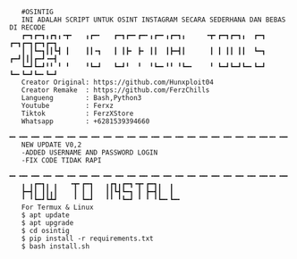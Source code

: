        #OSINTIG
       INI ADALAH SCRIPT UNTUK OSINT INSTAGRAM SECARA SEDERHANA DAN BEBAS DI RECODE
       ┏━┓┏━┓╻┏┓╻╺┳╸   ╻┏━╸   ┏━┓┏━╸┏━╸╻┏━╸╻┏━┓╻     ╺┳╸┏━┓┏━┓╻  ┏━┓   ┏━┓┏━┓┏━┓┏━┓
       ┃ ┃┗━┓┃┃┗┫ ┃    ┃┃╺┓   ┃ ┃┣╸ ┣╸ ┃┃  ┃┣━┫┃      ┃ ┃ ┃┃ ┃┃  ┗━┓   ┏━┛┃┃┃┏━┛╺━┫
       ┗━┛┗━┛╹╹ ╹ ╹    ╹┗━┛   ┗━┛╹  ╹  ╹┗━╸╹╹ ╹┗━╸    ╹ ┗━┛┗━┛┗━╸┗━┛   ┗━╸┗━┛┗━╸┗━┛
       Creator Original: https://github.com/Hunxploit04
       Creator Remake  : https://github.com/FerzChills
       Langueng        : Bash,Python3
       Youtube         : Ferxz
       Tiktok          : FerzXStore
       Whatsapp        : +6281539394660
       ━╸╺━╸╺━╸╺━╸╺━╸╺━╸╺━╸╺━╸╺━╸╺━╸╺━╸╺━╸╺━╸╺━╸╺━╸╺━╸╺━╸╺━╸╺━╸╺━╸╺━╸╺━╸━╸╺━╸╺━╸╺━╸╺━╸╺━╸╺━╸╺━╸╺━╸╺━╸╺━╸╺━╸╺━╸╺━╸╺━╸╺━╸╺━╸╺━╸╺━╸╺━╸╺━╸╺━╸
       NEW UPDATE V0,2
       -ADDED USERNAME AND PASSWORD LOGIN
       -FIX CODE TIDAK RAPI
       ━╸╺━╸╺━╸╺━╸╺━╸╺━╸╺━╸╺━╸╺━╸╺━╸╺━╸╺━╸╺━╸╺━╸╺━╸╺━╸╺━╸╺━╸╺━╸╺━╸╺━╸╺━╸━╸╺━╸╺━╸╺━╸╺━╸╺━╸╺━╸╺━╸╺━╸╺━╸╺━╸╺━╸╺━╸╺━╸╺━╸╺━╸╺━╸╺━╸╺━╸╺━╸╺━╸╺━╸
       ╻ ╻┏━┓╻ ╻   ╺┳╸┏━┓   ╻┏┓╻┏━┓╺┳╸┏━┓╻  ╻
       ┣━┫┃ ┃┃╻┃    ┃ ┃ ┃   ┃┃┗┫┗━┓ ┃ ┣━┫┃  ┃
       ╹ ╹┗━┛┗┻┛    ╹ ┗━┛   ╹╹ ╹┗━┛ ╹ ╹ ╹┗━╸┗━╸
       For Termux & Linux
       $ apt update
       $ apt upgrade 
       $ cd osintig
       $ pip install -r requirements.txt
       $ bash install.sh
